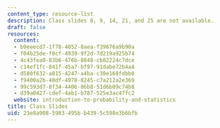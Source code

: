 ```yaml
---
content_type: resource-list
description: Class slides 8, 9, 14, 21, and 25 are not available.
draft: false
resources:
  content:
  - b9eeecd7-1f78-4052-8aea-f39676a9b90a
  - f04b25de-f0cf-4939-9f2d-7d219a925b74
  - 4c43fea0-83b6-476b-8848-cb82224c7dce
  - c14ef1fc-841f-45a7-bf97-91dabe72b4a4
  - d580f632-a815-4247-a4ba-c38e168fdbb8
  - f9400a2b-40df-4978-8245-c7a212a2e369
  - 99c593d7-8f34-4406-86b8-51d6b09c74b8
  - d39a0427-cdef-4ab1-b787-525e3ac47fc2
  website: introduction-to-probability-and-statistics
title: Class Slides
uid: 23e8a908-5983-495b-b439-5c598e3b6bfb
---
```

